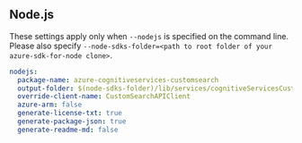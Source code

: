 ## Node.js

These settings apply only when `--nodejs` is specified on the command line.
Please also specify `--node-sdks-folder=<path to root folder of your azure-sdk-for-node clone>`.

``` yaml $(nodejs)
nodejs:
  package-name: azure-cognitiveservices-customsearch
  output-folder: $(node-sdks-folder)/lib/services/cognitiveServicesCustomSearch
  override-client-name: CustomSearchAPIClient
  azure-arm: false
  generate-license-txt: true
  generate-package-json: true
  generate-readme-md: false
```
